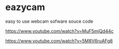 # eazycam
easy to use webcam sofware souce code

https://www.youtube.com/watch?v=MuF5mjQd44c

https://www.youtube.com/watch?v=5M8V6ruAFg8
